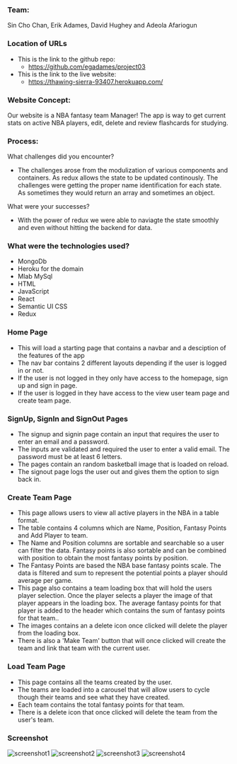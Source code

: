 ### Team: 
Sin Cho Chan, Erik Adames, David Hughey and Adeola Afariogun

### Location of URLs
  * This is the link to the github repo:
    * https://github.com/egadames/project03
  * This is the link to the live website:
    * https://thawing-sierra-93407.herokuapp.com/

### Website Concept: 
Our website is a NBA fantasy team Manager!
The app is way to get current stats on active NBA players, edit, delete and review flashcards for studying.

### Process:  

What challenges did you encounter?
* The challenges arose from the modulization of various components and containers. As redux allows the state to be updated continously. The challenges were getting the proper name identification for each state. As sometimes they would return an array and sometimes an object. 

What were your successes?
  * With the power of redux we were able to naviagte the state smoothly and even without hitting the backend for data.

### What were the technologies used? 
  * MongoDb
  * Heroku for the domain
  * Mlab MySql
  * HTML
  * JavaScript
  * React
  * Semantic UI CSS
  * Redux

### Home Page
  * This will load a starting page that contains a navbar and a desciption of the features of the app 
  * The nav bar contains 2 different layouts depending if the user is logged in or not.
  * If the user is not logged in they only have access to the homepage, sign up and sign in page.
  * If the user is logged in they have access to the view user team page and create team page.

### SignUp, SignIn and SignOut Pages
  * The signup and signin page contain an input that requires the user to enter an email and a password.
  * The inputs are validated and required the user to enter a valid email. The password must be at least 6 letters.
  * The pages contain an random basketball image that is loaded on reload.
  * The signout page logs the user out and gives them the option to sign back in. 

### Create Team Page
  * This page allows users to view all active players in the NBA in a table format. 
  * The table contains 4 columns which are Name, Position, Fantasy Points and Add Player to team.
  * The Name and Position columns are sortable and searchable so a user can filter the data. Fantasy points is also sortable and can be combined with position to obtain the most fantasy points by position.
  * The Fantasy Points are based the NBA base fantasy points scale. The data is filtered and sum to represent the potential points a player should average per game. 
  * This page also contains a team loading box that will hold the users player selection. Once the player selects a player the image of that player appears in the loading box. The average fantasy points for that player is added to the header which contains the sum of fantasy points for that team..
  * The images contains an a delete icon once clicked will delete the player from the loading box.
  * There is also a 'Make Team' button that will once clicked will create the team and link that team with the current user.

  ### Load Team Page
  * This page contains all the teams created by the user. 
  * The teams are loaded into a carousel that will allow users to cycle though their teams and see what they have created.
  * Each team contains the total fantasy points for that team.
  * There is a delete icon that once clicked will delete the team from the user's team.

### Screenshot
![screenshot1](https://github.com/egadames/project03/blob/master/assets/img/screenshot1.JPG)
![screenshot2](https://github.com/egadames/project03/blob/master/asset/img/screenshot2.JPG)
![screenshot3](https://github.com/egadames/project03/blob/master/asset/img/screenshot3.JPG)
![screenshot4](https://github.com/egadames/project03/blob/master/asset/img/screenshot4.JPG)
